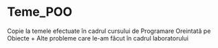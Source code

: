 # Teme_POO

Copie la temele efectuate în cadrul cursului de Programare Oreintată pe Obiecte + Alte probleme care le-am făcut în cadrul laboratorului

